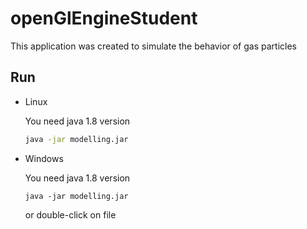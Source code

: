 # openGlEngineStudent


This application was created to simulate the behavior of gas particles

## Run
   
* Linux
    
    You need java 1.8 version
    ```bash
    java -jar modelling.jar
    ```
  
* Windows

    You need java 1.8 version
    ```
    java -jar modelling.jar
    ``` 
    or double-click on file
  